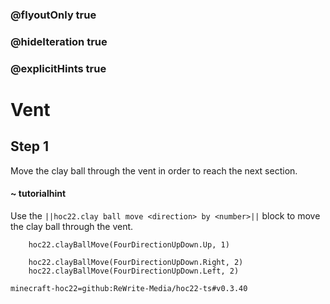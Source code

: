 ### @flyoutOnly true
### @hideIteration true
### @explicitHints true


# Vent

## Step 1
Move the clay ball through the vent in order to reach the next section.

#### ~ tutorialhint 
Use the ``||hoc22.clay ball move <direction> by <number>||`` block to move the clay ball through the vent.



```ghost
    hoc22.clayBallMove(FourDirectionUpDown.Up, 1)
```
```template
    hoc22.clayBallMove(FourDirectionUpDown.Right, 2)  
    hoc22.clayBallMove(FourDirectionUpDown.Left, 2)     
```
```package
minecraft-hoc22=github:ReWrite-Media/hoc22-ts#v0.3.40
```